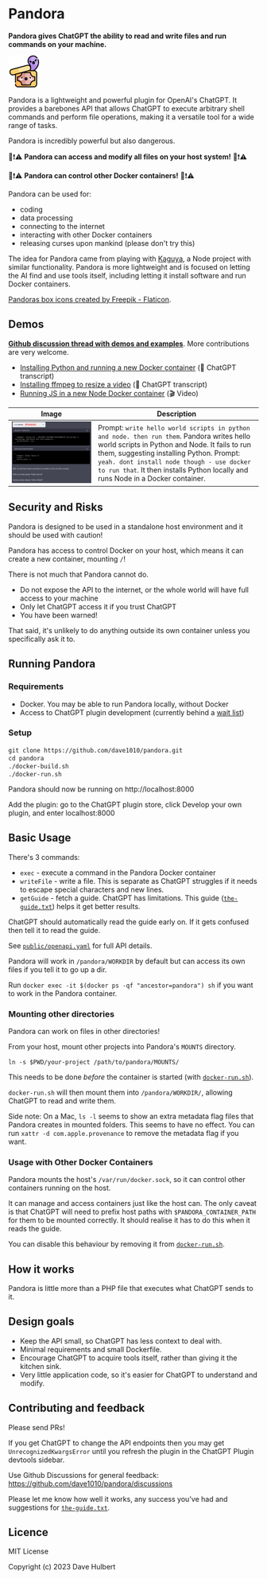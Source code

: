 # Pandora

**Pandora gives ChatGPT the ability to read and write files and run commands on your machine.**

![Pandora icon](images/pandoras-box-icon-small.png)

Pandora is a lightweight and powerful plugin for OpenAI's ChatGPT. It provides a barebones API that allows ChatGPT to execute arbitrary shell commands and perform file operations, making it a versatile tool for a wide range of tasks.

Pandora is incredibly powerful but also dangerous.

🚨❗️⚠️ **Pandora can access and modify all files on your host system!** 🚨❗️⚠️

🚨❗️⚠️ **Pandora can control other Docker containers!** 🚨❗️⚠️

Pandora can be used for:

* coding
* data processing
* connecting to the internet
* interacting with other Docker containers
* releasing curses upon mankind (please don't try this)

The idea for Pandora came from playing with [Kaguya](https://github.com/ykdojo/kaguya), a Node project with similar functionality. Pandora is more lightweight and is focused on letting the AI find and use tools itself, including letting it install software and run Docker containers.

[Pandoras box icons created by Freepik - Flaticon](https://www.flaticon.com/free-icons/pandoras-box).

## Demos

**[Github discussion thread with demos and examples](https://github.com/dave1010/pandora/discussions/6)**. More contributions are very welcome.

* [Installing Python and running a new Docker container](https://chat.openai.com/share/9df39ba5-6779-4abf-9372-95535a97c4ff) (💬 ChatGPT transcript)
* [Installing ffmpeg to resize a video](https://chat.openai.com/c/4acfcbb1-1df2-467f-bd8f-7794e709c3af) (💬 ChatGPT transcript)
* [Running JS in a new Node Docker container](https://github.com/dave1010/pandora/assets/50682/a39a147d-d5fc-4560-9094-818c4f143fa1) (🎬 Video)

| Image | Description |
| ----- | ----------- |
| ![screenshot](images/demo-4-running-docker.png) | Prompt: `write hello world scripts in python and node. then run them`. Pandora writes hello world scripts in Python and Node. It fails to run them, suggesting installing Python. Prompt: `yeah. dont install node though - use docker to run that`. It then installs Python locally and runs Node in a Docker container. |

## Security and Risks

Pandora is designed to be used in a standalone host environment and it should be used with caution!

Pandora has access to control Docker on your host, which means it can create a new container, mounting `/`!

There is not much that Pandora cannot do.

* Do not expose the API to the internet, or the whole world will have full access to your machine
* Only let ChatGPT access it if you trust ChatGPT
* You have been warned!

That said, it's unlikely to do anything outside its own container unless you specifically ask it to.

## Running Pandora

### Requirements

* Docker. You may be able to run Pandora locally, without Docker
* Access to ChatGPT plugin development (currently behind a [wait list](https://openai.com/blog/chatgpt-plugins))

### Setup

    git clone https://github.com/dave1010/pandora.git
    cd pandora
    ./docker-build.sh
    ./docker-run.sh

Pandora should now be running on http://localhost:8000

Add the plugin: go to the ChatGPT plugin store, click Develop your own plugin, and enter localhost:8000

## Basic Usage

There's 3 commands:

* `exec` - execute a command in the Pandora Docker container
* `writeFile` - write a file. This is separate as ChatGPT struggles if it needs to escape special characters and new lines.
* `getGuide` - fetch a guide. ChatGPT has limitations. This guide ([`the-guide.txt`](the-guide.txt)) helps it get better results.

ChatGPT should automatically read the guide early on. If it gets confused then tell it to read the guide.

See [`public/openapi.yaml`](public/openapi.yaml) for full API details.

Pandora will work in `/pandora/WORKDIR` by default but can access its own files if you tell it to go up a dir.

Run `docker exec -it $(docker ps -qf "ancestor=pandora") sh` if you want to work in the Pandora container.

### Mounting other directories

Pandora can work on files in other directories!

From your host, mount other projects into Pandora's `MOUNTS` directory.

    ln -s $PWD/your-project /path/to/pandora/MOUNTS/

This needs to be done _before_ the container is started (with [`docker-run.sh`](docker-run.sh)).

`docker-run.sh` will then mount them into `/pandora/WORKDIR/`, allowing ChatGPT to read and write them.

Side note: On a Mac, `ls -l` seems to show an extra metadata flag files that Pandora creates in mounted folders. This seems to have no effect. You can run `xattr -d com.apple.provenance` to remove the metadata flag if you want.

### Usage with Other Docker Containers

Pandora mounts the host's `/var/run/docker.sock`, so it can control other containers running on the host.

It can manage and access containers just like the host can. The only caveat is that ChatGPT will need to
prefix host paths with `$PANDORA_CONTAINER_PATH` for them to be mounted correctly. It should realise it has to
do this when it reads the guide.

You can disable this behaviour by removing it from [`docker-run.sh`](docker-run.sh).

## How it works

Pandora is little more than a PHP file that executes what ChatGPT sends to it.

## Design goals

* Keep the API small, so ChatGPT has less context to deal with.
* Minimal requirements and small Dockerfile.
* Encourage ChatGPT to acquire tools itself, rather than giving it the kitchen sink.
* Very little application code, so it's easier for ChatGPT to understand and modify.

## Contributing and feedback

Please send PRs!

If you get ChatGPT to change the API endpoints then you may get `UnrecognizedKwargsError` until you refresh the plugin in the ChatGPT Plugin devtools sidebar.  

Use Github Discussions for general feedback: https://github.com/dave1010/pandora/discussions

Please let me know how well it works, any success you've had and suggestions for [`the-guide.txt`](the-guide.txt).


## Licence

MIT License

Copyright (c) 2023 Dave Hulbert